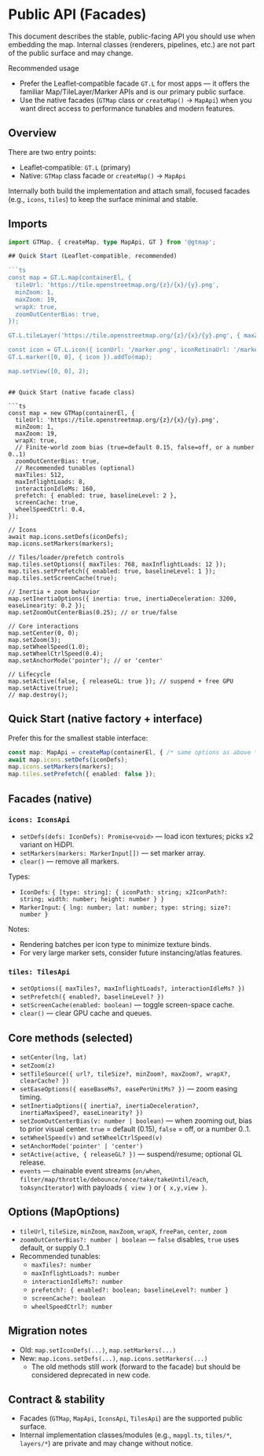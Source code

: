 # Public API (Facades)

This document describes the stable, public-facing API you should use when embedding the map. Internal classes (renderers, pipelines, etc.) are not part of the public surface and may change.

Recommended usage
- Prefer the Leaflet‑compatible facade `GT.L` for most apps — it offers the familiar Map/TileLayer/Marker APIs and is our primary public surface.
- Use the native facades (`GTMap` class or `createMap()` → `MapApi`) when you want direct access to performance tunables and modern features.

## Overview

There are two entry points:

- Leaflet‑compatible: `GT.L` (primary)
- Native: `GTMap` class facade or `createMap()` → `MapApi`

Internally both build the implementation and attach small, focused facades (e.g., `icons`, `tiles`) to keep the surface minimal and stable.

## Imports

```ts
import GTMap, { createMap, type MapApi, GT } from '@gtmap';

## Quick Start (Leaflet‑compatible, recommended)

```ts
const map = GT.L.map(containerEl, {
  tileUrl: 'https://tile.openstreetmap.org/{z}/{x}/{y}.png',
  minZoom: 1,
  maxZoom: 19,
  wrapX: true,
  zoomOutCenterBias: true,
});

GT.L.tileLayer('https://tile.openstreetmap.org/{z}/{x}/{y}.png', { maxZoom: 19 }).addTo(map);

const icon = GT.L.icon({ iconUrl: '/marker.png', iconRetinaUrl: '/marker@2x.png', iconSize: [25, 41] });
GT.L.marker([0, 0], { icon }).addTo(map);

map.setView([0, 0], 2);
```
```

## Quick Start (native facade class)

```ts
const map = new GTMap(containerEl, {
  tileUrl: 'https://tile.openstreetmap.org/{z}/{x}/{y}.png',
  minZoom: 1,
  maxZoom: 19,
  wrapX: true,
  // Finite-world zoom bias (true=default 0.15, false=off, or a number 0..1)
  zoomOutCenterBias: true,
  // Recommended tunables (optional)
  maxTiles: 512,
  maxInflightLoads: 8,
  interactionIdleMs: 160,
  prefetch: { enabled: true, baselineLevel: 2 },
  screenCache: true,
  wheelSpeedCtrl: 0.4,
});

// Icons
await map.icons.setDefs(iconDefs);
map.icons.setMarkers(markers);

// Tiles/loader/prefetch controls
map.tiles.setOptions({ maxTiles: 768, maxInflightLoads: 12 });
map.tiles.setPrefetch({ enabled: true, baselineLevel: 1 });
map.tiles.setScreenCache(true);

// Inertia + zoom behavior
map.setInertiaOptions({ inertia: true, inertiaDeceleration: 3200, easeLinearity: 0.2 });
map.setZoomOutCenterBias(0.25); // or true/false

// Core interactions
map.setCenter(0, 0);
map.setZoom(3);
map.setWheelSpeed(1.0);
map.setWheelCtrlSpeed(0.4);
map.setAnchorMode('pointer'); // or 'center'

// Lifecycle
map.setActive(false, { releaseGL: true }); // suspend + free GPU
map.setActive(true);
// map.destroy();
```

## Quick Start (native factory + interface)

Prefer this for the smallest stable interface:

```ts
const map: MapApi = createMap(containerEl, { /* same options as above */ });
await map.icons.setDefs(iconDefs);
map.icons.setMarkers(markers);
map.tiles.setPrefetch({ enabled: false });
```

## Facades (native)

### `icons: IconsApi`
- `setDefs(defs: IconDefs): Promise<void>` — load icon textures; picks x2 variant on HiDPI.
- `setMarkers(markers: MarkerInput[])` — set marker array.
- `clear()` — remove all markers.

Types:
- `IconDefs`: `{ [type: string]: { iconPath: string; x2IconPath?: string; width: number; height: number } }`
- `MarkerInput`: `{ lng: number; lat: number; type: string; size?: number }`

Notes:
- Rendering batches per icon type to minimize texture binds.
- For very large marker sets, consider future instancing/atlas features.

### `tiles: TilesApi`
- `setOptions({ maxTiles?, maxInflightLoads?, interactionIdleMs? })`
- `setPrefetch({ enabled?, baselineLevel? })`
- `setScreenCache(enabled: boolean)` — toggle screen-space cache.
- `clear()` — clear GPU cache and queues.

## Core methods (selected)
- `setCenter(lng, lat)`
- `setZoom(z)`
- `setTileSource({ url?, tileSize?, minZoom?, maxZoom?, wrapX?, clearCache? })`
- `setEaseOptions({ easeBaseMs?, easePerUnitMs? })` — zoom easing timing.
- `setInertiaOptions({ inertia?, inertiaDeceleration?, inertiaMaxSpeed?, easeLinearity? })`
- `setZoomOutCenterBias(v: number | boolean)` — when zooming out, bias to prior visual center. `true` = default (0.15), `false` = off, or a number 0..1.
- `setWheelSpeed(v)` and `setWheelCtrlSpeed(v)`
- `setAnchorMode('pointer' | 'center')`
- `setActive(active, { releaseGL? })` — suspend/resume; optional GL release.
- `events` — chainable event streams (`on/when`, `filter/map/throttle/debounce/once/take/takeUntil/each`, `toAsyncIterator`) with payloads `{ view }` or `{ x,y,view }`.

## Options (MapOptions)
- `tileUrl`, `tileSize`, `minZoom`, `maxZoom`, `wrapX`, `freePan`, `center`, `zoom`
- `zoomOutCenterBias?: number | boolean` — `false` disables, `true` uses default, or supply 0..1
- Recommended tunables:
  - `maxTiles?: number`
  - `maxInflightLoads?: number`
  - `interactionIdleMs?: number`
  - `prefetch?: { enabled?: boolean; baselineLevel?: number }`
  - `screenCache?: boolean`
  - `wheelSpeedCtrl?: number`

## Migration notes
- Old: `map.setIconDefs(...)`, `map.setMarkers(...)`
- New: `map.icons.setDefs(...)`, `map.icons.setMarkers(...)`
  - The old methods still work (forward to the facade) but should be considered deprecated in new code.

## Contract & stability
- Facades (`GTMap`, `MapApi`, `IconsApi`, `TilesApi`) are the supported public surface.
- Internal implementation classes/modules (e.g., `mapgl.ts`, `tiles/*`, `layers/*`) are private and may change without notice.
